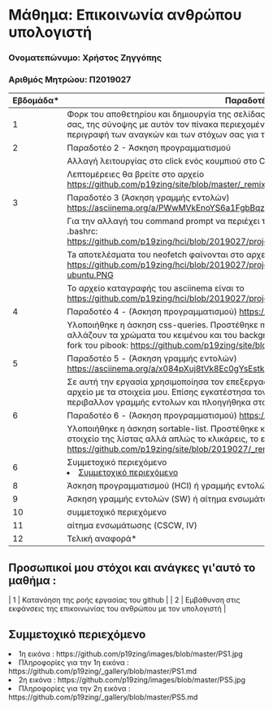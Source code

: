# Μάθημα: Επικοινωνία ανθρώπου υπολογιστή

### Ονοματεπώνυμο: Χρήστος Ζηγγόπης
### Αριθμός Μητρώου: Π2019027


| Εβδομάδα* | Παραδοτέο |
| --- | --- |
| 1 | Φορκ του αποθετηρίου και δημιουργία της σελίδας της αναφοράς με τα προσωπικά στοιχεία σας, της σύνοψης με αυτόν τον πίνακα περιεχομένων, και συγγραφή της εισαγωγής με περιγραφή των αναγκών και των στόχων σας για το αντίστοιχο μάθημα* |
| 2 | Παραδοτέο 2  - Άσκηση προγραμματισμού 
|   | Αλλαγή λειτουργίας στο click ενός κουμπιού στο CodePen |
|   | Λεπτομέρειες θα βρείτε στο αρχείο https://github.com/p19zing/site/blob/master/_remix/button.md και το [CodePen link](https://codepen.io/p19zing/pen/bGeeevB '[CodePen link')  |
| 3 | Παραδοτέο 3 (Άσκηση γραμμής εντολών) https://asciinema.org/a/PWwMVkEnoYS6a1FgbBqzuoXSO|
|   |  Για την αλλαγή του command prompt να περιέχει τον ΑΜ, άλλαξα την μεταβλητή PS1 του .bashrc: https://github.com/p19zing/hci/blob/2019027/projects/2019027/paradoteo3/bashrc|
|   | Ta αποτελέσματα του neofetch φαίνονται στο αρχείο https://github.com/p19zing/hci/blob/2019027/projects/2019027/paradoteo3/neofetch-ubuntu.PNG|
|   | Το αρχείο καταγραφής του asciinema είναι το https://github.com/p19zing/hci/blob/2019027/projects/2019027/paradoteo3/paradoteo3.rec |
| 4 | Παραδοτέο 4 - (Άσκηση προγραμματισμού) https://codepen.io/p19zing/pen/ZEOoeGB |
|   | Υλοποιήθηκε η άσκηση css-queries. Προστέθηκε media query για μέγεθος 1200px και αλλάζουν τα χρώματα του κειμένου και του background ανάλογα με το μέγεθος. link στο fork του pibook: https://github.com/p19zing/site/blob/2019027/_remix/css-queries.md |
| 5 | Παραδοτέο 5 - (Άσκηση γραμμής εντολών) https://asciinema.org/a/x084pXuj8tVk8Ec0gYsEstkei |
|   | Σε αυτή την εργασία χρησιμοποίησα τον επεξεργαστή κειμένου vim για να δημιουργήσω ένα αρχείο με τα στοιχεία μου. Επίσης εγκατέστησα τον file manager 'ranger' που τρεχει σε περιβαλλον γραμμής εντολων και πλοηγήθηκα στο συστημα αρχειων |
| 6 | Παραδοτέο 6 - (Άσκηση προγραμματισμού) https://codepen.io/p19zing/pen/KKMEexb |
|   | Υλοποιήθηκε η άσκηση sortable-list. Προστέθηκε κώδικας jQuery ο οποίος αν δεν σύρεις ένα στοιχείο της λίστας αλλά απλώς το κλικάρεις, το εξαφανίζει. link στο fork του pibook: https://github.com/p19zing/site/blob/2019027/_remix/sortable-list.md |
| 6 | Συμμετοχικό περιεχόμενο <li><a href="#Συμμετοχικό περιεχόμενο"></span> <span class="toctext">Συμμετοχικό περιεχόμενο</span></a> |
| 8 | Άσκηση προγραμματισμού (HCI) ή γραμμής εντολών (SW) |
| 9 | Άσκηση γραμμής εντολών (SW) ή αίτημα ενσωμάτωσης (CSCW, IV) |
| 10 | συμμετοχικό περιεχόμενο |
| 11 | αίτημα ενσωμάτωσης (CSCW, IV) |
| 12 | Τελική αναφορά* |

## Προσωπικοί μου στόχοι και ανάγκες γι'αυτό το μαθήμα :
| 1 | Κατανόηση της ροής εργασίας του github |
| 2 | Εμβάθυνση στις εκφάνσεις της επικοινωνίας του ανθρώπου με τον υπολογιστή |

<h2><span id="Συμμετοχικό περιεχόμενο">Συμμετοχικό περιεχόμενο</span></h2>
    <li>1η εικόνα : https://github.com/p19zing/images/blob/master/PS1.jpg
    <li>Πληροφορίες για την 1η εικόνα : https://github.com/p19zing/_gallery/blob/master/PS1.md
    <li>2η εικόνα : https://github.com/p19zing/images/blob/master/PS5.jpg
    <li>Πληροφορίες για την 2η εικόνα : https://github.com/p19zing/_gallery/blob/master/PS5.md

